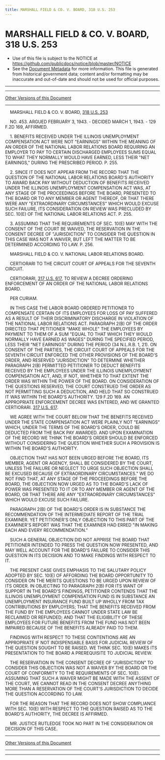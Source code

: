 ```yaml
---
title: MARSHALL FIELD & CO. V. BOARD, 318 U.S. 253
---
```


# MARSHALL FIELD & CO. V. BOARD, 318 U.S. 253

* Use of this file is subject to the NOTICE at https://github.com/publicdocs/notice/blob/master/NOTICE
* See the [Document Metadata](../../../index.md) for more information.
  This file is generated from historical government data; content and/or formatting may be inaccurate and out-of-date and should not be used for official purposes.

----------
----------

[Other Versions of this Document](https://publicdocs.github.io/go/links?ns=uslm-x&ref=%2Fus%2Fcourts%2Fscotus%2FusReporter%2F318%2F253)

----------

    MARSHALL FIELD & CO. V. BOARD, [318 U.S. 253][/us/courts/scotus/usReporter/318/253]

    NO. 453.  ARGUED FEBRUARY 3, 1943.  - DECIDED MARCH 1, 1943.  - 129 F.2D 169, AFFIRMED.

    1.  BENEFITS RECEIVED UNDER THE ILLINOIS UNEMPLOYMENT COMPENSATION ACT WERE NOT "EARNINGS" WITHIN THE MEANING OF AN ORDER OF THE NATIONAL LABOR RELATIONS BOARD REQUIRING AN EMPLOYER TO PAY TO CERTAIN DISCHARGED EMPLOYEES SUMS EQUAL TO WHAT THEY NORMALLY WOULD HAVE EARNED, LESS THEIR "NET EARNINGS," DURING THE PRESCRIBED PERIOD.  P. 255.

    2.  SINCE IT DOES NOT APPEAR FROM THE RECORD THAT THE QUESTION OF THE NATIONAL LABOR RELATIONS BOARD'S AUTHORITY TO AWARD BACK PAY WITHOUT DEDUCTION OF BENEFITS RECEIVED UNDER THE ILLINOIS UNEMPLOYMENT COMPENSATION ACT WAS, AT ANY STAGE OF THE PROCEEDINGS BEFORE THE BOARD, PRESENTED TO THE BOARD OR TO ANY MEMBER OR AGENT THEREOF, OR THAT THERE WERE ANY "EXTRAORDINARY CIRCUMSTANCES" WHICH WOULD EXCUSE SUCH FAILURE, ITS CONSIDERATION ON REVIEW WAS PRECLUDED BY SEC. 10(E) OF THE NATIONAL LABOR RELATIONS ACT.  P. 255.

    3.  ASSUMING THAT THE REQUIREMENTS OF SEC. 10(E) MAY WITH THE CONSENT OF THE COURT BE WAIVED, THE RESERVATION IN THE CONSENT DECREE OF "JURISDICTION" TO CONSIDER THE QUESTION IN THIS CASE WAS NOT A WAIVER, BUT LEFT THE MATTER TO BE DETERMINED ACCORDING TO LAW.  P. 256.

    MARSHALL FIELD & CO. V. NATIONAL LABOR RELATIONS BOARD.

    CERTIORARI TO THE CIRCUIT COURT OF APPEALS FOR THE SEVENTH CIRCUIT.

    CERTIORARI, [317 U.S. 617][/us/courts/scotus/usReporter/317/617], TO REVIEW A DECREE ORDERING ENFORCEMENT OF AN ORDER OF THE NATIONAL LABOR RELATIONS BOARD.

    PER CURIAM.

    IN THIS CASE THE LABOR BOARD ORDERED PETITIONER TO COMPENSATE CERTAIN OF ITS EMPLOYEES FOR LOSS OF PAY SUFFERED AS A RESULT OF THEIR DISCRIMINATORY DISCHARGE IN VIOLATION OF THE NATIONAL LABOR RELATIONS ACT.  PARAGRAPH 2(B) OF THE ORDER DIRECTED THAT PETITIONER "MAKE WHOLE" THE EMPLOYEES BY PAYMENT TO THEM OF A SUM "EQUAL TO THAT WHICH THEY WOULD NORMALLY HAVE EARNED AS WAGES" DURING THE SPECIFIED PERIOD, LESS THEIR "NET EARNINGS" DURING THE PERIOD (34 N.L.R.B. 1, 21).  ON CONSENT OF THE PARTIES, THE CIRCUIT COURT OF APPEALS FOR THE SEVENTH CIRCUIT ENFORCED THE OTHER PROVISIONS OF THE BOARD'S ORDER, AND RESERVED "JURISDICTION" TO DETERMINE WHETHER PARAGRAPH 2(B) PERMITTED PETITIONER TO DEDUCT BENEFITS RECEIVED BY THE EMPLOYEES UNDER THE ILLINOIS UNEMPLOYMENT COMPENSATION ACT, AND, IF NOT, WHETHER TO THAT EXTENT THE ORDER WAS WITHIN THE POWER OF THE BOARD.  ON CONSIDERATION OF THE QUESTIONS RESERVED, THE COURT CONSTRUED THE ORDER AS NOT PERMITTING SUCH A DEDUCTION, AND HELD THAT SO CONSTRUED IT WAS WITHIN THE BOARD'S AUTHORITY.  129 F.2D 169.  AN APPROPRIATE ENFORCEMENT DECREE WAS ENTERED, AND WE GRANTED CERTIORARI.  [317 U.S. 617][/us/courts/scotus/usReporter/317/617].

    WE AGREE WITH THE COURT BELOW THAT THE BENEFITS RECEIVED UNDER THE STATE COMPENSATION ACT WERE PLAINLY NOT "EARNINGS" WHICH, UNDER THE TERMS OF THE BOARD'S ORDER, COULD BE DEDUCTED FROM THE BACK PAY AWARDED.  AND UPON EXAMINATION OF THE RECORD WE THINK THE BOARD'S ORDER SHOULD BE ENFORCED WITHOUT CONSIDERING THE QUESTION WHETHER SUCH A PROVISION IS WITHIN THE BOARD'S AUTHORITY.

    OBJECTION THAT HAS NOT BEEN URGED BEFORE THE BOARD, ITS MEMBER, AGENT OR AGENCY, SHALL BE CONSIDERED BY THE COURT, UNLESS THE FAILURE OR NEGLECT TO URGE SUCH OBJECTION SHALL BE EXCUSED BECAUSE OF EXTRAORDINARY CIRCUMSTANCES."  WE DO NOT FIND THAT, AT ANY STAGE OF THE PROCEEDINGS BEFORE THE BOARD, THE OBJECTION NOW URGED AS TO THE BOARD'S LACK OF POWER WAS PRESENTED TO IT OR TO ANY MEMBER OR AGENT OF THE BOARD, OR THAT THERE ARE ANY "EXTRAORDINARY CIRCUMSTANCES" WHICH WOULD EXCUSE SUCH FAILURE.

    PARAGRAPH 2(B) OF THE BOARD'S ORDER IS IN SUBSTANCE THE RECOMMENDATION OF THE INTERMEDIATE REPORT OF THE TRIAL EXAMINER.  YET PETITIONER'S ONLY OBJECTION TO THIS PART OF THE EXAMINER'S REPORT WAS THAT THE EXAMINER HAD ERRED "IN MAKING EACH AND EVERY RECOMMENDATION."

    SUCH A GENERAL OBJECTION DID NOT APPRISE THE BOARD THAT PETITIONER INTENDED TO PRESS THE QUESTION NOW PRESENTED, AND MAY WELL ACCOUNT FOR THE BOARD'S FAILURE TO CONSIDER THIS QUESTION IN ITS DECISION AND TO MAKE FINDINGS WITH RESPECT TO IT.

    THE PRESENT CASE GIVES EMPHASIS TO THE SALUTARY POLICY ADOPTED BY SEC. 10(E) OF AFFORDING THE BOARD OPPORTUNITY TO CONSIDER ON THE MERITS QUESTIONS TO BE URGED UPON REVIEW OF ITS ORDER.  IN OBJECTING TO PARAGRAPH 2(B) FOR ITS WANT OF SUPPORT IN THE BOARD'S FINDINGS, PETITIONER CONTENDS THAT THE ILLINOIS UNEMPLOYMENT COMPENSATION FUND IS IN SUBSTANCE AN UNEMPLOYMENT INSURANCE FUND BUILT UP WHOLLY FROM TAX CONTRIBUTIONS BY EMPLOYERS; THAT THE BENEFITS RECEIVED FROM THE FUND BY THE EMPLOYEES CANNOT UNDER STATE LAW BE RECLAIMED OR REFUNDED; AND THAT THE ELIGIBILITY OF THESE EMPLOYEES FOR FUTURE BENEFITS FROM THE FUND HAS NOT BEEN IMPAIRED BECAUSE OF THE BENEFITS ALREADY PAID TO THEM.

    FINDINGS WITH RESPECT TO THESE CONTENTIONS ARE AN APPROPRIATE IF NOT INDISPENSABLE BASIS FOR JUDICIAL REVIEW OF THE QUESTION SOUGHT TO BE RAISED.  WE THINK SEC. 10(E) MAKES ITS PRESENTATION TO THE BOARD A PREREQUISITE TO JUDICIAL REVIEW.

    THE RESERVATION IN THE CONSENT DECREE OF "JURISDICTION" TO CONSIDER THIS OBJECTION WAS NOT A WAIVER BY THE BOARD OR THE COURT OF CONFORMITY TO THE REQUIREMENTS OF SEC. 10(E).  ASSUMING THAT SUCH A WAIVER MIGHT BE MADE WITH THE ASSENT OF THE COURT, WE CANNOT READ IN THE CONSENT DECREE ANYTHING MORE THAN A RESERVATION OF THE COURT'S JURISDICTION TO DECIDE THE QUESTION ACCORDING TO LAW.

    FOR THE REASON THAT THE RECORD DOES NOT SHOW COMPLIANCE WITH SEC. 10(E) WITH RESPECT TO THE QUESTION RAISED AS TO THE BOARD'S AUTHORITY, THE DECREE IS AFFIRMED.

    MR. JUSTICE RUTLEDGE TOOK NO PART IN THE CONSIDERATION OR DECISION OF THIS CASE.

----------

[Other Versions of this Document](https://publicdocs.github.io/go/links?ns=uslm-x&ref=%2Fus%2Fcourts%2Fscotus%2FusReporter%2F318%2F253)

----------
----------

[/us/courts/scotus/usReporter/318/253]: https://publicdocs.github.io/go/links?ns=uslm-x&ref=%2Fus%2Fcourts%2Fscotus%2FusReporter%2F318%2F253
[/us/courts/scotus/usReporter/317/617]: https://publicdocs.github.io/go/links?ns=uslm-x&ref=%2Fus%2Fcourts%2Fscotus%2FusReporter%2F317%2F617
[/us/courts/scotus/usReporter/317/617]: https://publicdocs.github.io/go/links?ns=uslm-x&ref=%2Fus%2Fcourts%2Fscotus%2FusReporter%2F317%2F617


